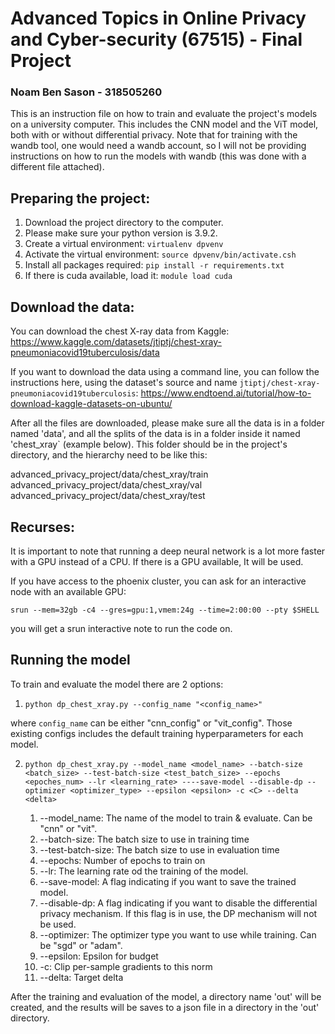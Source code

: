 # Advanced Topics in Online Privacy and Cyber-security (67515) - Final Project
### Noam Ben Sason - 318505260

This is an instruction file on how to train and evaluate the project's models on a university computer. 
This includes the CNN model and the ViT model, both with or without differential privacy.
Note that for training with the wandb tool, one would need a wandb account, so I will not be providing 
instructions on how to run the models with wandb (this was done with a different file attached).

## Preparing the project:

1. Download the project directory to the computer.
2. Please make sure your python version is 3.9.2.
2. Create a virtual environment: `virtualenv dpvenv`
2. Activate the virtual environment:  `source dpvenv/bin/activate.csh`
3. Install all packages required: `pip install -r requirements.txt`
4. If there is cuda available, load it: `module load cuda`

## Download the data:

You can download the chest X-ray data from Kaggle:
https://www.kaggle.com/datasets/jtiptj/chest-xray-pneumoniacovid19tuberculosis/data

If you want to download the data using a command line, you can follow the instructions here, using the dataset's source and name `jtiptj/chest-xray-pneumoniacovid19tuberculosis`:
https://www.endtoend.ai/tutorial/how-to-download-kaggle-datasets-on-ubuntu/

After all the files are downloaded, please make sure all the data is in a folder named 'data', and all the splits of the data is in a folder inside it named 'chest_xray` (example below).
This folder should be in the project's directory, and the hierarchy need to be like this:

advanced_privacy_project/data/chest_xray/train
advanced_privacy_project/data/chest_xray/val
advanced_privacy_project/data/chest_xray/test

## Recurses: 

It is important to note that running a deep neural network is a lot more faster with a GPU instead of a CPU.
If there is a GPU available, It will be used.

If you have access to the phoenix cluster, you can ask for an interactive node with an available GPU:

`srun --mem=32gb -c4 --gres=gpu:1,vmem:24g --time=2:00:00 --pty $SHELL`

you will get a srun interactive note to run the code on.

## Running the model

To train and evaluate the model there are 2 options:

1. `python dp_chest_xray.py --config_name "<config_name>"` 

where `config_name` can be either "cnn_config" or "vit_config". Those existing configs includes the default
training hyperparameters for each model.

2. `python dp_chest_xray.py --model_name <model_name> --batch-size <batch_size> --test-batch-size <test_batch_size> --epochs <epoches_num> --lr <learning_rate> ----save-model --disable-dp --optimizer <optimizer_type> --epsilon <epsilon> -c <C> --delta <delta>`

   1. --model_name: The name of the model to train & evaluate. Can be "cnn" or "vit".
   2. --batch-size: The batch size to use in training time
   3. --test-batch-size: The batch size to use in evaluation time
   4. --epochs: Number of epochs to train on
   5. --lr: The learning rate od the training of the model.
   6. --save-model:  A flag indicating if you want to save the trained model.
   7. --disable-dp: A flag indicating if you want to disable the differential privacy mechanism. If this flag is in use, the DP mechanism will not be used.
   8. --optimizer: The optimizer type you want to use while training. Can be "sgd" or "adam".
   9. --epsilon: Epsilon for budget
   10. -c: Clip per-sample gradients to this norm
   11. --delta: Target delta

After the training and evaluation of the model, a directory name 'out' will be created, and the results will be saves to a json file in a directory in the 'out' directory.